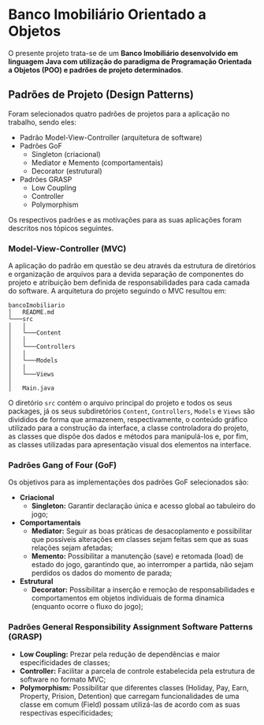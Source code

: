 # Banco Imobiliário Orientado a Objetos

O presente projeto trata-se de um **Banco Imobiliário desenvolvido em linguagem Java com utilização do paradigma de Programação Orientada a Objetos (POO) e padrões de projeto determinados**.

## Padrões de Projeto (Design Patterns)

Foram selecionados quatro padrões de projetos para a aplicação no trabalho, sendo eles: 
- Padrão Model-View-Controller (arquitetura de software)
- Padrões GoF 
    - Singleton (criacional)
    - Mediator e Memento (comportamentais) 
    - Decorator (estrutural)
- Padrões GRASP 
    - Low Coupling
    - Controller 
    - Polymorphism 

Os respectivos padrões e as motivações para as suas aplicações foram descritos nos tópicos seguintes.

### Model-View-Controller (MVC)

A aplicação do padrão em questão se deu através da estrutura de diretórios e organização de arquivos para a devida separação de componentes do projeto e atribuição bem definida de responsabilidades para cada camada do software. A arquitetura do projeto seguindo o MVC resultou em:
```
bancoImobiliario
│   README.md
└───src
│   │
│   └───Content
│   │
│   └───Controllers
│   │
│   └───Models
│   │
│   └───Views
│   
│   Main.java    
``` 
O diretório ``src`` contém o arquivo principal do projeto e todos os seus packages, já os seus subdiretórios ``Content``, ``Controllers``, ``Models`` e ``Views`` são divididos de forma que armazenem, respectivamente, o conteúdo gráfico utilizado para a construção da interface, a classe controladora do projeto, as classes que dispõe dos dados e métodos para manipulá-los e, por fim, as classes utilizadas para apresentação visual dos elementos na interface.    

### Padrões Gang of Four (GoF)

Os objetivos para as implementações dos padrões GoF selecionados são: 

- **Criacional**
    - **Singleton:** Garantir declaração única e acesso global ao tabuleiro do jogo;
- **Comportamentais**
    - **Mediator:** Seguir as boas práticas de desacoplamento e possibilitar que possíveis alterações em classes sejam feitas sem que as suas relações sejam afetadas;
    - **Memento:** Possibilitar a manutenção (save) e retomada (load) de estado do jogo, garantindo que, ao interromper a partida, não sejam perdidos os dados do momento de parada;
- **Estrutural**
    - **Decorator:** Possibilitar a inserção e remoção de responsabilidades e comportamentos em objetos individuais de forma dinamica (enquanto ocorre o fluxo do jogo);

### Padrões General Responsibility Assignment Software Patterns (GRASP)

- **Low Coupling:** Prezar pela redução de dependências e maior especificidades de classes;
- **Controller:** Facilitar a parcela de controle estabelecida pela estrutura de software no formato MVC;
- **Polymorphism:** Possibilitar que diferentes classes (Holiday, Pay, Earn, Property, Prision, Detention) que carregam funcionalidades de uma classe em comum (Field) possam utilizá-las de acordo com as suas respectivas especificidades; 
